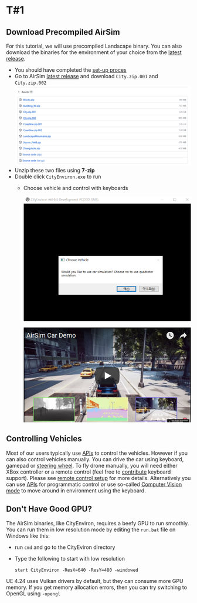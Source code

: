 # T\#1

## Download Precompiled AirSim

For this tutorial, we will use precompiled Landscape binary. You can also download the binaries for the environment of your choice from the [latest release](https://github.com/Microsoft/AirSim/releases).

* You should have completed the [set-up proces](tutorial_use_precompiled.md)
* Go to AirSim [latest release](https://github.com/Microsoft/AirSim/releases) and download `City.zip.001` and `City.zip.002` ![download](../../../images/tutorial_precompiled1.png)
* Unzip these two files using **7-zip**
* Double click `CityEnviron.exe` to run
  * Choose vehicle and control with keyboards

    ![](../../../images/precompiled3.png)

    ![](../../../images/car_demo_video_large.png)

## Controlling Vehicles

Most of our users typically use [APIs](https://github.com/ykkimhgu/gitbook_docs/tree/89bf64c3b2679b45893eec7c530581cd7441d2cf/airsim/docs/tutorial/apis.md) to control the vehicles. However if you can also control vehicles manually. You can drive the car using keyboard, gamepad or [steering wheel](https://github.com/ykkimhgu/gitbook_docs/tree/89bf64c3b2679b45893eec7c530581cd7441d2cf/airsim/docs/tutorial/steering_wheel_installation.md). To fly drone manually, you will need either XBox controller or a remote control \(feel free to [contribute](https://github.com/ykkimhgu/gitbook_docs/tree/89bf64c3b2679b45893eec7c530581cd7441d2cf/airsim/docs/tutorial/CONTRIBUTING.md) keyboard support\). Please see [remote control setup](https://github.com/ykkimhgu/gitbook_docs/tree/89bf64c3b2679b45893eec7c530581cd7441d2cf/airsim/docs/tutorial/remote_control.md) for more details. Alternatively you can use [APIs](https://github.com/ykkimhgu/gitbook_docs/tree/89bf64c3b2679b45893eec7c530581cd7441d2cf/airsim/docs/tutorial/apis.md) for programmatic control or use so-called [Computer Vision mode](https://github.com/ykkimhgu/gitbook_docs/tree/89bf64c3b2679b45893eec7c530581cd7441d2cf/airsim/docs/tutorial/image_apis.md) to move around in environment using the keyboard.

## Don't Have Good GPU?

The AirSim binaries, like CityEnviron, requires a beefy GPU to run smoothly. You can run them in low resolution mode by editing the `run.bat` file on Windows like this:

* run `cmd` and go to the CityEviron directory
* Type the following to start with low resolution

  ```text
  start CityEnviron -ResX=640 -ResY=480 -windowed
  ```

UE 4.24 uses Vulkan drivers by default, but they can consume more GPU memory. If you get memory allocation errors, then you can try switching to OpenGL using `-opengl`

